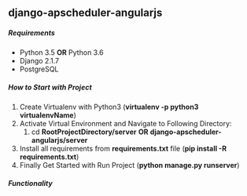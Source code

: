 ## django-apscheduler-angularjs

##### **Requirements**
* Python 3.5 **OR** Python 3.6
* Django 2.1.7 
* PostgreSQL

##### **How to Start with Project**
1. Create Virtualenv with Python3 (__virtualenv -p python3 virtualenvName__) 
2. Activate Virtual Environment and Navigate to Following Directory:
	1. cd __RootProjectDirectory/server__ **OR** __django-apscheduler-angularjs/server__ 
3. Install all requirements from **requirements.txt** file (__pip install -R requirements.txt__)
4. Finally Get Started with Run Project (__python manage.py runserver__)

##### **Functionality**
